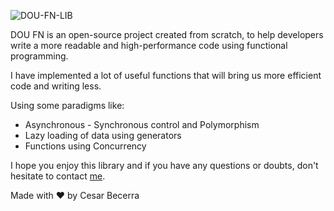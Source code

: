 ![DOU-FN-LIB](https://i.imgur.com/H038CL9.png)

DOU FN is an open-source project created from scratch, to help developers write a more readable and high-performance code using functional programming.

I have implemented a lot of useful functions that will bring us more efficient code and writing less.

Using some paradigms like:

- Asynchronous - Synchronous control and Polymorphism
- Lazy loading of data using generators
- Functions using Concurrency

I hope you enjoy this library and if you have any questions or doubts, don't hesitate to contact [me](mailto:cesar.becerra@digitalonus.com).

Made with ❤️ by Cesar Becerra
